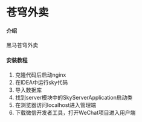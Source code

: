 # 苍穹外卖

#### 介绍
黑马苍穹外卖

#### 安装教程

1. 克隆代码后启动nginx
2. 在IDEA中运行sky代码
3. 导入数据库
4. 找到server模块中的SkyServerApplication启动类
5. 在浏览器访问localhost进入管理端
6. 下载微信开发者工具，打开WeChat项目进入用户端
